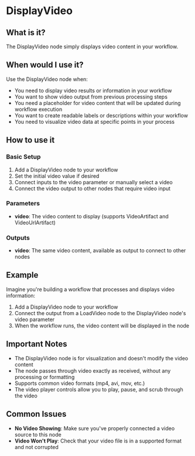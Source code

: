 # DisplayVideo

## What is it?

The DisplayVideo node simply displays video content in your workflow.

## When would I use it?

Use the DisplayVideo node when:

- You need to display video results or information in your workflow
- You want to show video output from previous processing steps
- You need a placeholder for video content that will be updated during workflow execution
- You want to create readable labels or descriptions within your workflow
- You need to visualize video data at specific points in your process

## How to use it

### Basic Setup

1. Add a DisplayVideo node to your workflow
1. Set the initial video value if desired
1. Connect inputs to the video parameter or manually select a video
1. Connect the video output to other nodes that require video input

### Parameters

- **video**: The video content to display (supports VideoArtifact and VideoUrlArtifact)

### Outputs

- **video**: The same video content, available as output to connect to other nodes

## Example

Imagine you're building a workflow that processes and displays video information:

1. Add a DisplayVideo node to your workflow
1. Connect the output from a LoadVideo node to the DisplayVideo node's video parameter
1. When the workflow runs, the video content will be displayed in the node

## Important Notes

- The DisplayVideo node is for visualization and doesn't modify the video content
- The node passes through video exactly as received, without any processing or formatting
- Supports common video formats (mp4, avi, mov, etc.)
- The video player controls allow you to play, pause, and scrub through the video

## Common Issues

- **No Video Showing**: Make sure you've properly connected a video source to this node
- **Video Won't Play**: Check that your video file is in a supported format and not corrupted